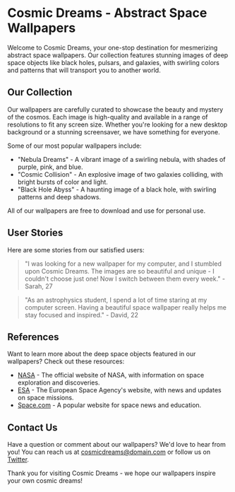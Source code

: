 <!--
Write me content for website with wallpaper which alt text is:

"An abstract image of a deep space object, such as a black hole or pulsar, with swirling colors and patterns."

The name/title of the page should not be 1:1 copy of the alt text but rather a real content of the website which is using this wallpaper.

- Use markdown format
- Start with the heading
- The content should look like a real website
- Include real sections like references, contact, user stories, etc. use things relevant to the page purpose.
- Feel free to use structure like headings, bullets, numbering, blockquotes, paragraphs, horizontal lines, etc.
- You can use formatting like bold or _italic_
- You can include UTF-8 emojis
- Links should be only #hash anchors (and you can refer to the document itself)
- Do not include images
-->

<!--font:Montserrat-->

# Cosmic Dreams - Abstract Space Wallpapers

Welcome to Cosmic Dreams, your one-stop destination for mesmerizing abstract space wallpapers. Our collection features stunning images of deep space objects like black holes, pulsars, and galaxies, with swirling colors and patterns that will transport you to another world.

## Our Collection

Our wallpapers are carefully curated to showcase the beauty and mystery of the cosmos. Each image is high-quality and available in a range of resolutions to fit any screen size. Whether you're looking for a new desktop background or a stunning screensaver, we have something for everyone.

Some of our most popular wallpapers include:

-   "Nebula Dreams" - A vibrant image of a swirling nebula, with shades of purple, pink, and blue.
-   "Cosmic Collision" - An explosive image of two galaxies colliding, with bright bursts of color and light.
-   "Black Hole Abyss" - A haunting image of a black hole, with swirling patterns and deep shadows.

All of our wallpapers are free to download and use for personal use.

## User Stories

Here are some stories from our satisfied users:

> "I was looking for a new wallpaper for my computer, and I stumbled upon Cosmic Dreams. The images are so beautiful and unique - I couldn't choose just one! Now I switch between them every week." - Sarah, 27

> "As an astrophysics student, I spend a lot of time staring at my computer screen. Having a beautiful space wallpaper really helps me stay focused and inspired." - David, 22

## References

Want to learn more about the deep space objects featured in our wallpapers? Check out these resources:

-   [NASA](#) - The official website of NASA, with information on space exploration and discoveries.
-   [ESA](#) - The European Space Agency's website, with news and updates on space missions.
-   [Space.com](#) - A popular website for space news and education.

## Contact Us

Have a question or comment about our wallpapers? We'd love to hear from you! You can reach us at [cosmicdreams@domain.com](mailto:cosmicdreams@domain.com) or follow us on [Twitter](#).

Thank you for visiting Cosmic Dreams - we hope our wallpapers inspire your own cosmic dreams!
